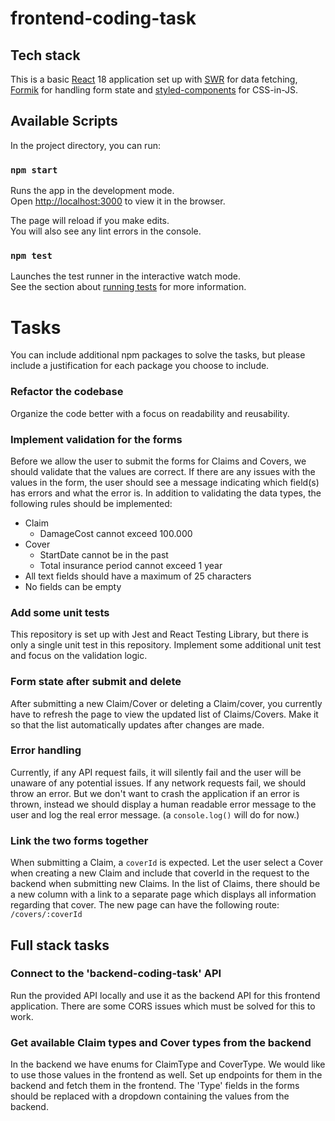 # frontend-coding-task

## Tech stack
This is a basic [React](https://reactjs.org/) 18 application set up with [SWR](https://swr.vercel.app/) for data fetching, [Formik](https://formik.org/docs/overview) for handling form state and [styled-components](https://styled-components.com/docs) for CSS-in-JS.

## Available Scripts

In the project directory, you can run:

### `npm start`

Runs the app in the development mode.\
Open [http://localhost:3000](http://localhost:3000) to view it in the browser.

The page will reload if you make edits.\
You will also see any lint errors in the console.

### `npm test`

Launches the test runner in the interactive watch mode.\
See the section about [running tests](https://facebook.github.io/create-react-app/docs/running-tests) for more information.

# Tasks
You can include additional npm packages to solve the tasks, but please include a justification for each package you choose to include.

### Refactor the codebase
Organize the code better with a focus on readability and reusability.

### Implement validation for the forms
Before we allow the user to submit the forms for Claims and Covers, we should validate that the values are correct.
If there are any issues with the values in the form, the user should see a message indicating which field(s) has errors and what the error is.
In addition to validating the data types, the following rules should be implemented:

* Claim
  * DamageCost cannot exceed 100.000
* Cover
  * StartDate cannot be in the past
  * Total insurance period cannot exceed 1 year
* All text fields should have a maximum of 25 characters
* No fields can be empty

### Add some unit tests
This repository is set up with Jest and React Testing Library, but there is only a single unit test in this repository.
Implement some additional unit test and focus on the validation logic.


### Form state after submit and delete
After submitting a new Claim/Cover or deleting a Claim/cover, you currently have to refresh the page to view the updated list of Claims/Covers.
Make it so that the list automatically updates after changes are made.


### Error handling
Currently, if any API request fails, it will silently fail and the user will be unaware of any potential issues.
If any network requests fail, we should throw an error.
But we don't want to crash the application if an error is thrown, instead we should display a human readable error message to the user and log the real error message. (a `console.log()` will do for now.)

### Link the two forms together
When submitting a Claim, a `coverId` is expected.
Let the user select a Cover when creating a new Claim and include that coverId in the request to the backend when submitting new Claims.
In the list of Claims, there should be a new column with a link to a separate page which displays all information regarding that cover. The new page can have the following route: `/covers/:coverId`


## Full stack tasks
### Connect to the 'backend-coding-task' API
Run the provided API locally and use it as the backend API for this frontend application. There are some CORS issues which must be solved for this to work.

### Get available Claim types and Cover types from the backend
In the backend we have enums for ClaimType and CoverType. We would like to use those values in the frontend as well.
Set up endpoints for them in the backend and fetch them in the frontend. The 'Type' fields in the forms should be replaced with a dropdown containing the values from the backend.
